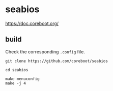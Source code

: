 # seabios

https://doc.coreboot.org/

## build

Check the corresponding `.config` file.

```
git clone https://github.com/coreboot/seabios

cd seabios

make menuconfig
make -j 4
```